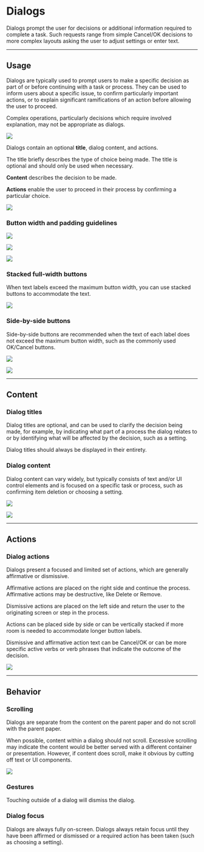 # Dialogs

Dialogs prompt the user for decisions or additional information required to complete a task. Such requests range from simple Cancel/OK decisions to more complex layouts asking the user to adjust settings or enter text.

---

## Usage

Dialogs are typically used to prompt users to make a specific decision as part of or before continuing with a task or process. They can be used to inform users about a specific issue, to confirm particularly important actions, or to explain significant ramifications of an action before allowing the user to proceed.

Complex operations, particularly decisions which require involved explanation, may not be appropriate as dialogs.

![](images/components/components-dialogs-usage-dialog_03_large_mdpi.png)

Dialogs contain an optional **title**, dialog content, and actions.

The title briefly describes the type of choice being made. The title is optional and should only be used when necessary.

**Content** describes the decision to be made.

**Actions** enable the user to proceed in their process by confirming a particular choice.

![](images/components/components-dialogs-usage-dialogs_07_large_mdpi.png)

### Button width and padding guidelines

![](images/components/components-buttons-buttonsindialogs_large_mdpi.png)

![](images/components/components-dialogs-usage-dialogs_07a_large_mdpi.png)

![](images/components/components-dialogs-usage-dialogs_07b_large_mdpi.png)

### Stacked full-width buttons

When text labels exceed the maximum button width, you can use stacked buttons to accommodate the text.

![](images/components/components-dialogs-usage-stackedfullwidthbuttonsa_large_mdpi.png)

### Side-by-side buttons

Side-by-side buttons are recommended when the text of each label does not exceed the maximum button width, such as the commonly used OK/Cancel buttons.

![](images/components/components-dialogs-usage-sidebysidebuttonsa_large_mdpi.png)

![](images/components/components-dialogs-usage-sidebysidebuttonsb_large_mdpi.png)

---

## Content

### Dialog titles

Dialog titles are optional, and can be used to clarify the decision being made, for example, by indicating what part of a process the dialog relates to or by identifying what will be affected by the decision, such as a setting.

Dialog titles should always be displayed in their entirety.

### Dialog content

Dialog content can vary widely, but typically consists of text and/or UI control elements and is focused on a specific task or process, such as confirming item deletion or choosing a setting.

![](images/components/components-dialogs-content-dialogs_03a_large_mdpi.png)

![](images/components/components-dialogs-content-dialogs_03b_large_mdpi.png)

---

## Actions

### Dialog actions

Dialogs present a focused and limited set of actions, which are generally affirmative or dismissive.

Affirmative actions are placed on the right side and continue the process. Affirmative actions may be destructive, like Delete or Remove.

Dismissive actions are placed on the left side and return the user to the originating screen or step in the process.

Actions can be placed side by side or can be vertically stacked if more room is needed to accommodate longer button labels.

Dismissive and affirmative action text can be Cancel/OK or can be more specific active verbs or verb phrases that indicate the outcome of the decision.

![](images/components/components-dialogs-actions-dialogs_11_large_mdpi.png)

---

## Behavior

### Scrolling

Dialogs are separate from the content on the parent paper and do not scroll with the parent paper.

When possible, content within a dialog should not scroll. Excessive scrolling may indicate the content would be better served with a different container or presentation. However, if content does scroll, make it obvious by cutting off text or UI components.

![](images/components/components-dialogs-behavior-dialogs_12_large_mdpi.png)

### Gestures

Touching outside of a dialog will dismiss the dialog.

### Dialog focus

Dialogs are always fully on-screen. Dialogs always retain focus until they have been affirmed or dismissed or a required action has been taken (such as choosing a setting).